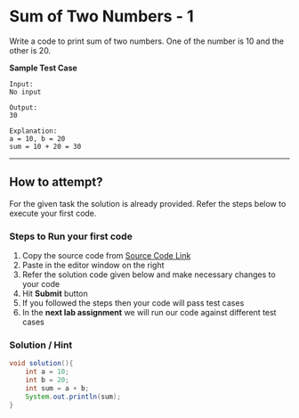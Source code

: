 # Sum of Two Numbers - 1

Write a code to print sum of two numbers. One of the number is 10 and the other is 20.

**Sample Test Case**
```
Input:
No input

Output:
30

Explanation:
a = 10, b = 20
sum = 10 + 20 = 30
```
---
## How to attempt?
For the given task the solution is already provided. Refer the steps below to execute your first code.

### Steps to Run your first code
1. Copy the source code from [Source Code Link](https://raw.githubusercontent.com/Aartiarora22/Lab_assignments/main/P1/T1/Main.java)
2. Paste in the editor window on the right
3. Refer the solution code given below and make necessary changes to your code
4. Hit **Submit** button
5. If you followed the steps then your code will pass test cases
6. In the **next lab assignment** we will run our code against different test cases

### Solution / Hint
```java
void solution(){
    int a = 10;
    int b = 20;
    int sum = a + b;
    System.out.println(sum);  
}
```
